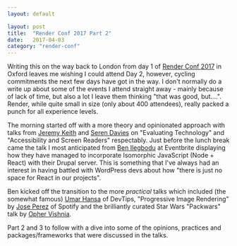 ```yaml
---
layout: default

layout: post
title:  "Render Conf 2017 Part 2"
date:   2017-04-03
category: "render-conf"
---
```


Writing this on the way back to London from day 1 of [Render Conf 2017](http://2017.render-conf.com//) in Oxford leaves me wishing I could attend Day 2, however, cycling commitments the next few days have got in the way. I don't normally do a write up about some of the events I attend straight away - mainly because of lack of time, but also a lot I leave them thinking "that was good, but....". Render, while quite small in size (only about 400 attendees), really packed a punch for all experience levels.

 The morning started off with a more theory and opinionated approach with talks from [Jeremy Keith](https://twitter.com/adactio) and [Seren Davies](https://twitter.com/ninjanails) on "Evaluating Technology" and "Accessibility and Screen Readers" respectably. Just before the lunch break came the talk I most anticipated from [Ben Ilegbodu](https://twitter.com/benmvp) at Eventbrite displaying how they have managed to incorporate Isomorphic JavaScript (Node + React) with their Drupal server. This is something that I've always had an interest in having battled with WordPress devs about how "there is just no space for React in our projects".

 Ben kicked off the transition to the more _practical_ talks which included (the somewhat famous) [Umar Hansa](https://twitter.com/umaar) of DevTips, "Progressive Image Rendering" by [Jose Perez](https://twitter.com/jmperezperez) of Spotify and the brilliantly curated Star Wars "Packwars" talk by [Opher Vishnia](https://twitter.com/opherv).

 Part 2 and 3 to follow with a dive into some of the opinions, practices and packages/frameworks that were discussed in the talks.
